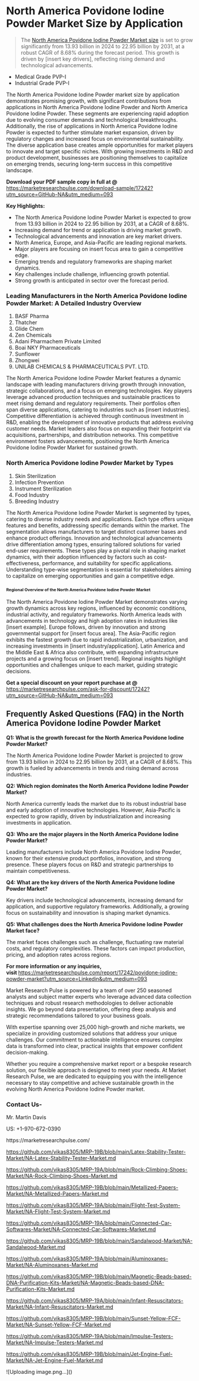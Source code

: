 
<h1>North America Povidone Iodine Powder Market&nbsp;Size by Application</h1><blockquote><p>The <a href="https://marketresearchpulse.com/download-sample/17242?utm_source=GitHub-NA&amp;utm_medium=093">North America Povidone Iodine Powder Market size</a> is set to grow significantly from 13.93 billion in 2024 to 22.95 billion by 2031, at a robust CAGR of 8.68% during the forecast period. This growth is driven by [insert key drivers], reflecting rising demand and technological advancements.</p></blockquote><ul><li>Medical Grade PVP-I<li> Industrial Grade PVP-I</li></ul><p>The North America Povidone Iodine Powder market size by application demonstrates promising growth, with significant contributions from applications in North America Povidone Iodine Powder and North America Povidone Iodine Powder. These segments are experiencing rapid adoption due to evolving consumer demands and technological breakthroughs. Additionally, the rise of applications in North America Povidone Iodine Powder is expected to further stimulate market expansion, driven by regulatory changes and increased focus on environmental sustainability. The diverse application base creates ample opportunities for market players to innovate and target specific niches. With growing investments in R&D and product development, businesses are positioning themselves to capitalize on emerging trends, securing long-term success in this competitive landscape.</p><p><strong>Download your PDF sample copy in full at @ </strong><a href="https://marketresearchpulse.com/download-sample/17242?utm_source=GitHub-NA&amp;utm_medium=093">https://marketresearchpulse.com/download-sample/17242?utm_source=GitHub-NA&amp;utm_medium=093</a></p><p><strong>Key Highlights: </strong></p><ul><li>The North America Povidone Iodine Powder Market is expected to grow from 13.93 billion in 2024 to 22.95 billion by 2031, at a CAGR of 8.68%.</li><li>Increasing demand for trend or application is driving market growth.</li><li>Technological advancements and innovation are key market drivers.</li><li>North America, Europe, and Asia-Pacific are leading regional markets.</li><li>Major players are focusing on insert focus area to gain a competitive edge.</li><li>Emerging trends and regulatory frameworks are shaping market dynamics.</li><li>Key challenges include challenge, influencing growth potential.</li><li>Strong growth is anticipated in sector over the forecast period.</li></ul><h3>Leading Manufacturers in the North America Povidone Iodine Powder Market: A Detailed Industry Overview</h3><ol><li>BASF Pharma</li><li>Thatcher</li><li>Glide Chem</li><li>Zen Chemicals</li><li>Adani Pharmachem Private Limited</li><li>Boai NKY Pharmaceuticals</li><li>Sunflower</li><li>Zhongwei</li><li>UNILAB CHEMICALS & PHARMACEUTICALS PVT. LTD.</li></ol><div class="flex max-w-full flex-col flex-grow"><div class="min-h-8 text-message flex w-full flex-col items-end gap-2 whitespace-normal break-words [.text-message+&amp;]:mt-5" dir="auto" data-message-author-role="assistant" data-message-id="fd8432e4-4910-450d-b182-61b7bfb0a01f" data-message-model-slug="gpt-4o"><div class="flex w-full flex-col gap-1 empty:hidden first:pt-[3px]"><div class="markdown prose w-full break-words dark:prose-invert light"><p>The North America Povidone Iodine Powder Market features a dynamic landscape with leading manufacturers driving growth through innovation, strategic collaborations, and a focus on emerging technologies. Key players leverage advanced production techniques and sustainable practices to meet rising demand and regulatory requirements. Their portfolios often span diverse applications, catering to industries such as [insert industries]. Competitive differentiation is achieved through continuous investment in R&amp;D, enabling the development of innovative products that address evolving customer needs. Market leaders also focus on expanding their footprint via acquisitions, partnerships, and distribution networks. This competitive environment fosters advancements, positioning the North America Povidone Iodine Powder Market for sustained growth.</p></div></div></div></div><h3>North America Povidone Iodine Powder Market by Types</h3><ol><li>Skin Sterilization<li> Infection Prevention<li> Instrument Sterilization<li> Food Industry<li> Breeding Industry</li></ol><div class="flex max-w-full flex-col flex-grow"><div class="min-h-8 text-message flex w-full flex-col items-end gap-2 whitespace-normal break-words [.text-message+&amp;]:mt-5" dir="auto" data-message-author-role="assistant" data-message-id="084470be-0bb7-4664-bddf-5156b4f41249" data-message-model-slug="gpt-4o-mini"><div class="flex w-full flex-col gap-1 empty:hidden first:pt-[3px]"><div class="markdown prose w-full break-words dark:prose-invert light"><p>The North America Povidone Iodine Powder Market is segmented by types, catering to diverse industry needs and applications. Each type offers unique features and benefits, addressing specific demands within the market. The segmentation allows manufacturers to target distinct customer bases and enhance product offerings. Innovation and technological advancements drive differentiation among types, ensuring tailored solutions for varied end-user requirements. These types play a pivotal role in shaping market dynamics, with their adoption influenced by factors such as cost-effectiveness, performance, and suitability for specific applications. Understanding type-wise segmentation is essential for stakeholders aiming to capitalize on emerging opportunities and gain a competitive edge.</p></div></div></div></div><h3><span style="font-size: 11px;">Regional Overview of the North America Povidone Iodine Powder Market</span></h3><div class="flex max-w-full flex-col flex-grow"><div class="min-h-8 text-message flex w-full flex-col items-end gap-2 whitespace-normal break-words [.text-message+&amp;]:mt-5" dir="auto" data-message-author-role="assistant" data-message-id="e9038762-ce64-4e30-91c9-9bd413514231" data-message-model-slug="gpt-4o-mini"><div class="flex w-full flex-col gap-1 empty:hidden first:pt-[3px]"><div class="markdown prose w-full break-words dark:prose-invert light"><p>The North America Povidone Iodine Powder Market demonstrates varying growth dynamics across key regions, influenced by economic conditions, industrial activity, and regulatory frameworks. North America leads with advancements in technology and high adoption rates in industries like [insert example]. Europe follows, driven by innovation and strong governmental support for [insert focus area]. The Asia-Pacific region exhibits the fastest growth due to rapid industrialization, urbanization, and increasing investments in [insert industry/application]. Latin America and the Middle East &amp; Africa also contribute, with expanding infrastructure projects and a growing focus on [insert trend]. Regional insights highlight opportunities and challenges unique to each market, guiding strategic decisions.</p></div></div></div></div><p><strong>Get a special discount on your report purchase at @ </strong><a href="https://marketresearchpulse.com/ask-for-discount/17242?utm_source=GitHub-NA&amp;utm_medium=093">https://marketresearchpulse.com/ask-for-discount/17242?utm_source=GitHub-NA&amp;utm_medium=093</a></p><h2>Frequently Asked Questions (FAQ) in the North America Povidone Iodine Powder Market</h2><p><strong>Q1: What is the growth forecast for the North America Povidone Iodine Powder Market?</strong></p><p>The North America Povidone Iodine Powder Market is projected to grow from 13.93 billion in 2024 to 22.95 billion by 2031, at a CAGR of 8.68%. This growth is fueled by advancements in trends and rising demand across industries.</p><p><strong>Q2: Which region dominates the North America Povidone Iodine Powder Market?</strong></p><p>North America currently leads the market due to its robust industrial base and early adoption of innovative technologies. However, Asia-Pacific is expected to grow rapidly, driven by industrialization and increasing investments in application.</p><p><strong>Q3: Who are the major players in the North America Povidone Iodine Powder Market?</strong></p><p>Leading manufacturers include North America Povidone Iodine Powder, known for their extensive product portfolios, innovation, and strong presence. These players focus on R&amp;D and strategic partnerships to maintain competitiveness.</p><p><strong>Q4: What are the key drivers of the North America Povidone Iodine Powder Market?</strong></p><p>Key drivers include technological advancements, increasing demand for application, and supportive regulatory frameworks. Additionally, a growing focus on sustainability and innovation is shaping market dynamics.</p><p><strong>Q5: What challenges does the North America Povidone Iodine Powder Market face?</strong></p><p>The market faces challenges such as challenge, fluctuating raw material costs, and regulatory complexities. These factors can impact production, pricing, and adoption rates across regions.</p><p><strong>For more information or any inquiries, visit&nbsp;</strong><a href="https://marketresearchpulse.com/report/17242/povidone-iodine-powder-market?utm_source=Linkedin&utm_medium=093">https://marketresearchpulse.com/report/17242/povidone-iodine-powder-market?utm_source=Linkedin&utm_medium=093</a></p><p>Market Research Pulse is powered by a team of over 250 seasoned analysts and subject matter experts who leverage advanced data collection techniques and robust research methodologies to deliver actionable insights. We go beyond data presentation, offering deep analysis and strategic recommendations tailored to your business goals.</p><p>With expertise spanning over 25,000 high-growth and niche markets, we specialize in providing customized solutions that address your unique challenges. Our commitment to actionable intelligence ensures complex data is transformed into clear, practical insights that empower confident decision-making.</p><p>Whether you require a comprehensive market report or a bespoke research solution, our flexible approach is designed to meet your needs. At Market Research Pulse, we are dedicated to equipping you with the intelligence necessary to stay competitive and achieve sustainable growth in the evolving North America Povidone Iodine Powder market.</p><h3><strong>Contact Us-</strong></h3><p>Mr. Martin Davis</p><p>US: +1-970-672-0390</p><p>https://marketresearchpulse.com/</p><p><a href="https://github.com/vikas8305/MRP-19B/blob/main/Latex-Stability-Tester-Market/NA-Latex-Stability-Tester-Market.md">https://github.com/vikas8305/MRP-19B/blob/main/Latex-Stability-Tester-Market/NA-Latex-Stability-Tester-Market.md</a></p><p><a href="https://github.com/vikas8305/MRP-19A/blob/main/Rock-Climbing-Shoes-Market/NA-Rock-Climbing-Shoes-Market.md">https://github.com/vikas8305/MRP-19A/blob/main/Rock-Climbing-Shoes-Market/NA-Rock-Climbing-Shoes-Market.md</a></p><p><a href="https://github.com/vikas8305/MRP-19B/blob/main/Metallized-Papers-Market/NA-Metallized-Papers-Market.md">https://github.com/vikas8305/MRP-19B/blob/main/Metallized-Papers-Market/NA-Metallized-Papers-Market.md</a></p><p><a href="https://github.com/vikas8305/MRP-19A/blob/main/Flight-Test-System-Market/NA-Flight-Test-System-Market.md">https://github.com/vikas8305/MRP-19A/blob/main/Flight-Test-System-Market/NA-Flight-Test-System-Market.md</a></p><p><a href="https://github.com/vikas8305/MRP-19A/blob/main/Connected-Car-Softwares-Market/NA-Connected-Car-Softwares-Market.md">https://github.com/vikas8305/MRP-19A/blob/main/Connected-Car-Softwares-Market/NA-Connected-Car-Softwares-Market.md</a></p><p><a href="https://github.com/vikas8305/MRP-19B/blob/main/Sandalwood-Market/NA-Sandalwood-Market.md">https://github.com/vikas8305/MRP-19B/blob/main/Sandalwood-Market/NA-Sandalwood-Market.md</a></p><p><a href="https://github.com/vikas8305/MRP-19A/blob/main/Aluminoxanes-Market/NA-Aluminoxanes-Market.md">https://github.com/vikas8305/MRP-19A/blob/main/Aluminoxanes-Market/NA-Aluminoxanes-Market.md</a></p><p><a href="https://github.com/vikas8305/MRP-19B/blob/main/Magnetic-Beads-based-DNA-Purification-Kits-Market/NA-Magnetic-Beads-based-DNA-Purification-Kits-Market.md">https://github.com/vikas8305/MRP-19B/blob/main/Magnetic-Beads-based-DNA-Purification-Kits-Market/NA-Magnetic-Beads-based-DNA-Purification-Kits-Market.md</a></p><p><a href="https://github.com/vikas8305/MRP-19A/blob/main/Infant-Resuscitators-Market/NA-Infant-Resuscitators-Market.md">https://github.com/vikas8305/MRP-19A/blob/main/Infant-Resuscitators-Market/NA-Infant-Resuscitators-Market.md</a></p><p><a href="https://github.com/vikas8305/MRP-19B/blob/main/Sunset-Yellow-FCF-Market/NA-Sunset-Yellow-FCF-Market.md">https://github.com/vikas8305/MRP-19B/blob/main/Sunset-Yellow-FCF-Market/NA-Sunset-Yellow-FCF-Market.md</a></p><p><a href="https://github.com/vikas8305/MRP-19A/blob/main/Impulse-Testers-Market/NA-Impulse-Testers-Market.md">https://github.com/vikas8305/MRP-19A/blob/main/Impulse-Testers-Market/NA-Impulse-Testers-Market.md</a></p><p><a href="https://github.com/vikas8305/MRP-19B/blob/main/Jet-Engine-Fuel-Market/NA-Jet-Engine-Fuel-Market.md">https://github.com/vikas8305/MRP-19B/blob/main/Jet-Engine-Fuel-Market/NA-Jet-Engine-Fuel-Market.md</a></p>
![Uploading image.png…]()
